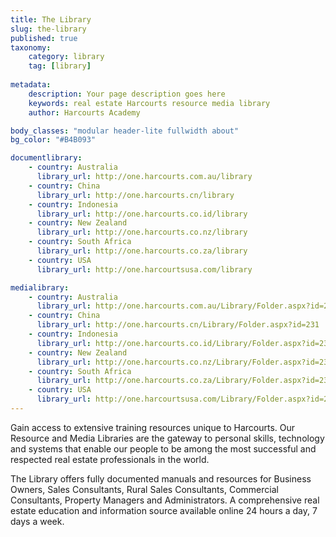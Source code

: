 ```yaml
---
title: The Library
slug: the-library
published: true
taxonomy:
	category: library
	tag: [library]
	
metadata:
    description: Your page description goes here
    keywords: real estate Harcourts resource media library
    author: Harcourts Academy

body_classes: "modular header-lite fullwidth about"
bg_color: "#B4B093"

documentlibrary:
    - country: Australia
      library_url: http://one.harcourts.com.au/library
    - country: China
      library_url: http://one.harcourts.cn/library
    - country: Indonesia
      library_url: http://one.harcourts.co.id/library
    - country: New Zealand
      library_url: http://one.harcourts.co.nz/library
    - country: South Africa
      library_url: http://one.harcourts.co.za/library
    - country: USA
      library_url: http://one.harcourtsusa.com/library

medialibrary:
    - country: Australia
      library_url: http://one.harcourts.com.au/Library/Folder.aspx?id=231
    - country: China
      library_url: http://one.harcourts.cn/Library/Folder.aspx?id=231
    - country: Indonesia
      library_url: http://one.harcourts.co.id/Library/Folder.aspx?id=231
    - country: New Zealand
      library_url: http://one.harcourts.co.nz/Library/Folder.aspx?id=231
    - country: South Africa
      library_url: http://one.harcourts.co.za/Library/Folder.aspx?id=231
    - country: USA
      library_url: http://one.harcourtsusa.com/Library/Folder.aspx?id=231
---
```


Gain access to extensive training resources unique to Harcourts. Our Resource and Media Libraries are the gateway to personal skills, technology and systems that enable our people to be among the most successful and respected real estate professionals in the world.

The Library offers fully documented manuals and resources for Business Owners, Sales Consultants, Rural Sales Consultants, Commercial Consultants, Property Managers and Administrators. A comprehensive real estate education and information source available online 24 hours a day, 7 days a week.